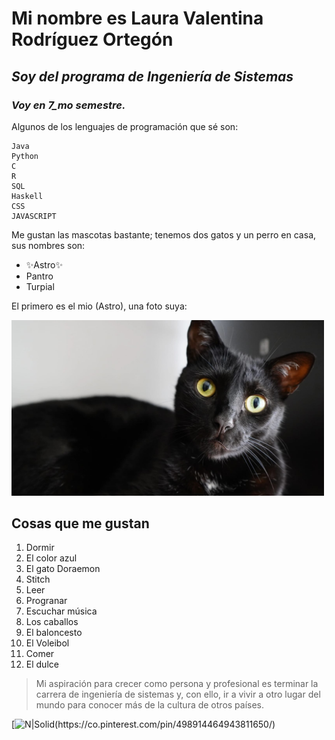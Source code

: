 # Mi nombre es Laura Valentina Rodríguez Ortegón
## _Soy del programa de Ingeniería de Sistemas_
### __*Voy en 7_mo semestre.*__

Algunos de los lenguajes de programación que sé son:
```
Java
Python
C 
R
SQL
Haskell
CSS
JAVASCRIPT
```

Me gustan las mascotas bastante; tenemos dos gatos y un perro en casa, sus nombres son:
- ✨Astro✨
- Pantro
- Turpial

El primero es el mio (Astro), una foto suya:

<img src="astro.jpeg" alt="astro" width="500"/>

## Cosas que me gustan 
1. Dormir
2. El color azul 
3. El gato Doraemon
4. Stitch
5. Leer
6. Progranar 
7. Escuchar música
8. Los caballos
9. El baloncesto
10. El Voleibol
11. Comer
12. El dulce

> Mi aspiración para crecer como persona y profesional es terminar la carrera de ingeniería 
> de sistemas y, con ello, ir a vivir a otro lugar del mundo para conocer más de la cultura 
> de otros países.

[![N|Solid]([https://cldup.com/dTxpPi9lDf.thumb.png](https://imagenesparapeques.com/wp-content/uploads/2019/12/Logo-Stitch.png)https://imagenesparapeques.com/wp-content/uploads/2019/12/Logo-Stitch.png])(https://co.pinterest.com/pin/498914464943811650/)
